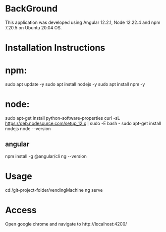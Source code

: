# BackGround

This application was developed using Angular 12.2.1, Node 12.22.4 and npm 7.20.5  on Ubuntu 20.04 OS.

# Installation Instructions

# npm:
sudo apt update -y
sudo apt install nodejs -y
sudo apt install npm -y


# node:
sudo apt-get install python-software-properties
curl -sL https://deb.nodesource.com/setup_12.x | sudo -E bash -
sudo apt-get install nodejs
node --version


## angular

npm install -g @angular/cli
ng --version

# Usage
cd /git-project-folder/vendingMachine
ng serve

# Access
Open google chrome and navigate to http://localhost:4200/
